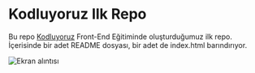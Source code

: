 # Kodluyoruz Ilk Repo

Bu repo [Kodluyoruz](https://www.kodluyoruz.org/) Front-End Eğitiminde oluşturduğumuz ilk repo. İçerisinde bir adet README dosyası, bir adet de index.html barındırıyor.

![Ekran alıntısı](https://github.com/obarey/kodluyoruzilkrepo/commit/4b206acb409c3352a62d298b48a16ede90792f56)

